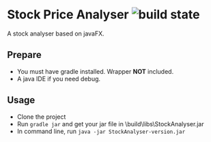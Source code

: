 # Stock Price Analyser ![build state](https://travis-ci.org/DeckerCHAN/StockAnalyser.svg?branch=master)

A stock analyser based on javaFX. 

## Prepare
- You must have gradle installed. Wrapper **NOT** included.
- A java IDE if you need debug.

## Usage

- Clone the project
- Run ```gradle jar``` and get your jar file in \build\libs\StockAnalyser.jar
- In command line, run ```java -jar StockAnalyser-version.jar```